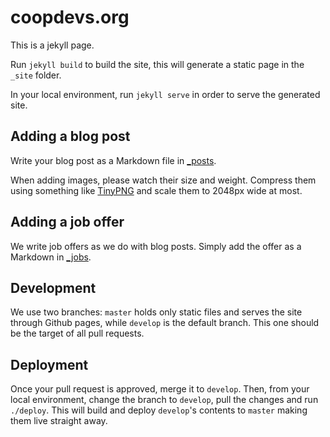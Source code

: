 # coopdevs.org

This is a jekyll page. 

Run `jekyll build` to build the site, this will generate a static page in the `_site` folder.

In your local environment, run `jekyll serve` in order to serve the generated site.

## Adding a blog post

Write your blog post as a Markdown file in [_posts](https://github.com/coopdevs/coopdevs.github.io/tree/master/_posts).

When adding images, please watch their size and weight. Compress them using something like [TinyPNG](https://tinypng.com/) and scale them to 2048px wide at most.

## Adding a job offer

We write job offers as we do with blog posts. Simply add the offer as a Markdown in [_jobs](https://github.com/coopdevs/coopdevs.github.io/tree/master/_jobs).

## Development

We use two branches: `master` holds only static files and serves the site through Github pages, while `develop` is the default branch. This one should be the target of all pull requests.

## Deployment

Once your pull request is approved, merge it to `develop`. Then, from your local environment, change the branch to `develop`, pull the changes and run `./deploy`. This will build and deploy `develop`'s contents to `master` making them live straight away.

